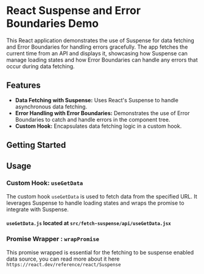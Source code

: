 
# React Suspense and Error Boundaries Demo

This React application demonstrates the use of Suspense for data fetching and Error Boundaries for handling errors gracefully. The app fetches the current time from an API and displays it, showcasing how Suspense can manage loading states and how Error Boundaries can handle any errors that occur during data fetching.

## Features

- **Data Fetching with Suspense:** Uses React's Suspense to handle asynchronous data fetching.
- **Error Handling with Error Boundaries:** Demonstrates the use of Error Boundaries to catch and handle errors in the component tree.
- **Custom Hook:** Encapsulates data fetching logic in a custom hook.

## Getting Started

## Usage

### Custom Hook: `useGetData`

The custom hook `useGetData` is used to fetch data from the specified URL. It leverages Suspense to handle loading states and wraps the promise to integrate with Suspense.

#### `useGetData.js` located at `src/fetch-suspense/api/useGetData.jsx`


### Promise Wrapper : `wrapPromise`

This promise wrapped is essential for the fetching to be suspense enabled data source, you can read more about it here `https://react.dev/reference/react/Suspense`


